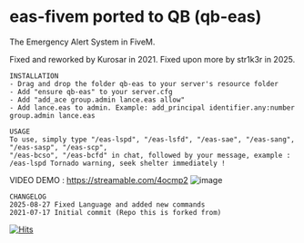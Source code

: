 # eas-fivem ported to QB (qb-eas)
The Emergency Alert System in FiveM.  

Fixed and reworked by Kurosar in 2021.
Fixed upon more by str1k3r in 2025.


```
INSTALLATION
- Drag and drop the folder qb-eas to your server's resource folder
- Add "ensure qb-eas" to your server.cfg
- Add "add_ace group.admin lance.eas allow"
- Add lance.eas to admin. Example: add_principal identifier.any:number group.admin lance.eas
```

```
USAGE
To use, simply type "/eas-lspd", "/eas-lsfd", "/eas-sae", "/eas-sang", "/eas-sasp", "/eas-scp",
"/eas-bcso", "/eas-bcfd" in chat, followed by your message, example : 
/eas-lspd Tornado warning, seek shelter immediately !
```
VIDEO DEMO : https://streamable.com/4ocmp2
![image]([https://user-images.githubusercontent.com/4887819/126018607-77e2d0f2-829a-4d95-b0f8-88e32e2f78b5.png](https://raw.githubusercontent.com/S1l3ntStr1ke87/qb-eas/refs/heads/master/.github/FiveM_GTAProcess%202025-08-27%2000-43-33.png))


```
CHANGELOG
2025-08-27 Fixed Language and added new commands
2021-07-17 Initial commit (Repo this is forked from)
```
  
[![Hits](https://hits.seeyoufarm.com/api/count/incr/badge.svg?url=https%3A%2F%2Fgithub.com%2FKurosar%2Fqb-eas&count_bg=%2379C83D&title_bg=%23555555&icon=github.svg&icon_color=%23E7E7E7&title=visitors&edge_flat=true)](https://hits.seeyoufarm.com)

